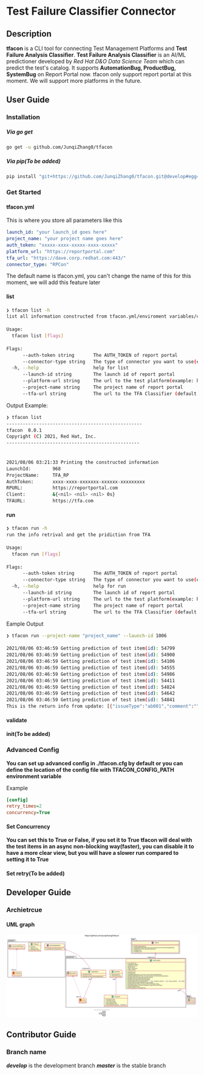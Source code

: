 # Test Failure Classifier Connector 

## Description
__tfacon__ is a CLI tool for connecting Test Management Platforms and __Test Failure Analysis Classifier__. __Test Failure Analysis Classifier__ is
an AI/ML predictioner developed by *Red Hat D&O Data Science Team* which can predict the test's catalog. It supports __AutomationBug, ProductBug, SystemBug__ on Report Portal now. tfacon only support report portal at this moment. We will support more platforms in the future.


## User Guide
### Installation
##### Via go get
```bash
go get -u github.com/JunqiZhang0/tfacon
```
##### Via pip(To be added)
```bash
pip install "git+https://github.com/JunqiZhang0/tfacon.git@develop#egg=tfacon&subdirectory=pip_package"
```
### Get Started

#### tfacon.yml
This is where you store all parameters like this
```yaml
launch_id: "your launch_id goes here"
project_name: "your project name goes here"
auth_token: "xxxxx-xxxx-xxxxx-xxxx-xxxxx"
platform_url: "https://reportportal.com"
tfa_url: "https://dave.corp.redhat.com:443/"
connector_type: "RPCon"
```
The default name is tfacon.yml, you can't change the name of this for this moment, we will add this feature later

#### list
```bash
❯ tfacon list -h
list all information constructed from tfacon.yml/enviroment variables/cli

Usage:
  tfacon list [flags]

Flags:
      --auth-token string       The AUTH_TOKEN of report portal
      --connector-type string   The type of connector you want to use(example: RPCon, PolarionCon, JiraCon) (default "RPCon")
  -h, --help                    help for list
      --launch-id string        The launch id of report portal
      --platform-url string     The url to the test platform(example: https://reportportal-ccit.apps.ocp4.prod.psi.redhat.com) (default "default val for platform url")
      --project-name string     The project name of report portal
      --tfa-url string          The url to the TFA Classifier (default "default val for tfa url")
```

Output Example:
```bash
❯ tfacon list
--------------------------------------------------
tfacon  0.0.1
Copyright (C) 2021, Red Hat, Inc.
-------------------------------------------------


2021/08/06 03:21:33 Printing the constructed information
LaunchId:        968
ProjectName:     TFA_RP
AuthToken:       xxxx-xxxx-xxxxxxx-xxxxxx-xxxxxxxxx
RPURL:           https://reportportal.com
Client:          &{<nil> <nil> <nil> 0s}
TFAURL:          https://tfa.com
```
#### run
```bash
❯ tfacon run -h                                       
run the info retrival and get the pridiction from TFA

Usage:
  tfacon run [flags]

Flags:
      --auth-token string       The AUTH_TOKEN of report portal
      --connector-type string   The type of connector you want to use(example: RPCon, PolarionCon, JiraCon) (default "RPCon")
  -h, --help                    help for run
      --launch-id string        The launch id of report portal
      --platform-url string     The url to the test platform(example: https://reportportal-ccit.apps.ocp4.prod.psi.redhat.com) (default "default val for platform url")
      --project-name string     The project name of report portal
      --tfa-url string          The url to the TFA Classifier (default "default val for tfa url")
```

Eample Output
```bash
❯ tfacon run --project-name "project_name" --launch-id 1006

2021/08/06 03:46:59 Getting prediction of test item(id): 54799
2021/08/06 03:46:59 Getting prediction of test item(id): 54900
2021/08/06 03:46:59 Getting prediction of test item(id): 54106
2021/08/06 03:46:59 Getting prediction of test item(id): 54555
2021/08/06 03:46:59 Getting prediction of test item(id): 54986
2021/08/06 03:46:59 Getting prediction of test item(id): 54411
2021/08/06 03:46:59 Getting prediction of test item(id): 54824
2021/08/06 03:46:59 Getting prediction of test item(id): 54642
2021/08/06 03:46:59 Getting prediction of test item(id): 54841
This is the return info from update: [{"issueType":"ab001","comment":"","autoAnalyzed":false,"ignoreAnalyzer":false,"externalSystemIssues":[]},{"issueType":"ab001","comment":"","autoAnalyzed":false,"ignoreAnalyzer":false,"externalSystemIssues":[]},{"issueType":"ab001","comment":"Should be marked with custom defect type","autoAnalyzed":false,"ignoreAnalyzer":false,"externalSystemIssues":[]},{"issueType":"si001","comment":"","autoAnalyzed":false,"ignoreAnalyzer":false,"externalSystemIssues":[]},{"issueType":"ab001","comment":"Should be marked with custom defect type","autoAnalyzed":false,"ignoreAnalyzer":false,"externalSystemIssues":[]},{"issueType":"ab001","comment":"Should be marked with custom defect type","autoAnalyzed":false,"ignoreAnalyzer":false,"externalSystemIssues":[]},{"issueType":"ab001","comment":"Should be marked with custom defect type","autoAnalyzed":false,"ignoreAnalyzer":false,"externalSystemIssues":[]},{"issueType":"ab001","comment":"Should be marked with custom defect type","autoAnalyzed":false,"ignoreAnalyzer":false,"externalSystemIssues":[]},{"issueType":"pb001","comment":"Should be marked with custom defect type","autoAnalyzed":false,"ignoreAnalyzer":false,"externalSystemIssues":[]}]
```
#### validate
#### init(To be added)


### Advanced Config
__You can set up advanced config in ./tfacon.cfg by default or you can define the location of the config file with TFACON_CONFIG_PATH environment variable__

Example
```ini
[config]
retry_times=2
concurrency=True
```

#### Set Concurrency
__You can set this to True or False, if you set it to True tfacon will deal with the test items in an async non-blocking way(faster), you can disable it to have a more clear view, but you will have a slower run compared to setting it to True__
#### Set retry(To be added)

## Developer Guide
### Archietrcue
#### UML graph
![uml](docs/image/tfacon_uml.svg)

## Contributor Guide
### Branch name
__*develop*__ is the development branch
__*master*__ is the stable branch
